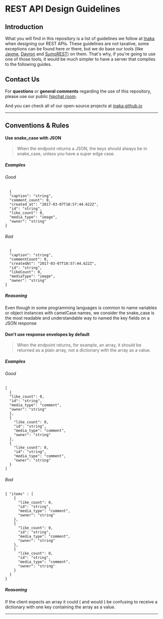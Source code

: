 # REST API Design Guidelines

## Introduction
What you will find in this repository is a list of guidelines we follow at [Inaka](http://inaka.net) when designing our REST APIs.
These guidelines are not taxative, some exceptions can be found here or there, but we do base our tools (like [Jayme](http://github.com/inaka/Jayme), [Dayron](http://github.com/inaka/Dayron) and [SumoREST](http://github.com/inaka/sumo_rest)) on them. That's why, if you're going to use one of those tools, it would be much simpler to have a server that complies to the following guides.

## Contact Us

For **questions** or **general comments** regarding the use of this repository, please use our public
[hipchat room](http://inaka.net/hipchat).

And you can check all of our open-source projects at [inaka.github.io](http://inaka.github.io)

---

## Conventions & Rules

#### Use snake_case with JSON
> When the endpoint returns a JSON, the keys should always be in snake_case, unless you have a super edge case.


##### Examples
###### Good

      {
      "caption": "string",
      "comment_count": 0,
      "created_at": "2017-03-07T18:57:44.622Z",
      "id": "string",
      "like_count": 0,
      "media_type": "image",
      "owner": "string"
    }

###### Bad

      {
      "caption": "string",
      "commentCount": 0,
      "createdAt": "2017-03-07T18:57:44.622Z",
      "id": "string",
      "likeCount": 0,
      "mediaType": "image",
      "owner": "string"
    }

##### Reasoning
Even though in some programming languages is common to name variables or object instances with camelCase names, we consider the snake_case is the most readable and understandable way to named the key fields on a JSON response




#### Don't use response envelopes by default
> When the endpoint returns, for example, an array, it should be returned as a plain array, not a dictionary with the array as a value.


##### Examples
###### Good

    [
      {
      "like_count": 0,
      "id": "string",
      "media_type": "comment",
      "owner": "string"
      },
      {
        "like_count": 0,
        "id": "string",
        "media_type": "comment",
        "owner": "string"
      },
      {
        "like_count": 0,
        "id": "string",
        "media_type": "comment",
        "owner": "string"
      }
    ]

###### Bad

    { "items" : [
        {
          "like_count": 0,
          "id": "string",
          "media_type": "comment",
          "owner": "string"
        },
        {
          "like_count": 0,
          "id": "string",
          "media_type": "comment",
          "owner": "string"
        },
        {
          "like_count": 0,
          "id": "string",
          "media_type": "comment",
          "owner": "string"
        }
      ]
    }

##### Reasoning
If the client expects an array it could ( and would ) be confusing to receive a dictionary with one key containing the array as a value. 

***



